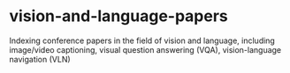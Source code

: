 # vision-and-language-papers
Indexing conference papers in the field of vision and language, including image/video captioning, visual question answering (VQA), vision-language navigation (VLN)

